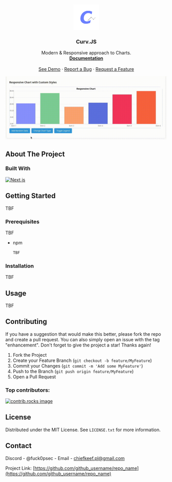 <!-- Improved compatibility of back to top link: See: https://github.com/othneildrew/Best-README-Template/pull/73 -->
<a id="readme-top"></a>




<!-- PROJECT LOGO -->
<br />
<div align="center">
  <a href="https://github.com/fckopsec/CurvJS">
    <img src="CurvJSLogoNBG.png" alt="Logo" width="80" height="80">
  </a>

<h3 align="center">Curv.JS</h3>

  <p align="center">
    Modern & Responsive approach to Charts.
    <br />
    <a href="TBF"><strong>Documentation</strong></a>
    <br />
    <br />
    <a href="TBF">See Demo</a>
    &middot;
    <a href="https://github.com/fckopsec/CurvJS/issues/new?labels=bug&template=bug-report---.md">Report a Bug</a>
    &middot;
    <a href="https://github.com/fckopsec/CurvJS/issues/new?labels=enhancement&template=feature-request---.md">Request a Feature</a>
  </p>
</div>



  <a href="https://github.com/fckopsec/CurvJS">
    <img src="preview.gif" alt="prv">
  </a>



<!-- ABOUT THE PROJECT -->
## About The Project


### Built With
[![Next.js](https://img.shields.io/badge/typescript-black?style=for-the-badge&logo=typescript)](https://typescriptlang.org)

<!-- GETTING STARTED -->
## Getting Started

TBF

### Prerequisites

TBF
* npm
  ```sh
  TBF
  ```

### Installation

TBF


<!-- USAGE EXAMPLES -->
## Usage

TBF
<!--Use this space to show useful examples of how a project can be used. Additional screenshots, code examples and demos work well in this space. You may also link to more resources.

_For more examples, please refer to the [Documentation](https://example.com)_-->


<!-- ROADMAP 
## Roadmap

- [ ] Feature 1
- [ ] Feature 2
- [ ] Feature 3
    - [ ] Nested Feature

See the [open issues](https://github.com/github_username/repo_name/issues) for a full list of proposed features (and known issues).

<p align="right">(<a href="#readme-top">back to top</a>)</p>-->


## Contributing

If you have a suggestion that would make this better, please fork the repo and create a pull request. You can also simply open an issue with the tag "enhancement".
Don't forget to give the project a star! Thanks again!

1. Fork the Project
2. Create your Feature Branch (`git checkout -b feature/MyFeature`)
3. Commit your Changes (`git commit -m 'Add some MyFeature'`)
4. Push to the Branch (`git push origin feature/MyFeature`)
5. Open a Pull Request

### Top contributors:

<a href="https://github.com/fckopsec/CurvJS/graphs/contributors">
  <img src="https://contrib.rocks/image?repo=fckopsec/CurvJS" alt="contrib.rocks image" />
</a>



<!-- LICENSE -->
## License

Distributed under the MIT License. See `LICENSE.txt` for more information.


<!-- CONTACT -->
## Contact

Discord - @fuck0psec - Email - chiefkeef.pl@gmail.com

Project Link: [https://github.com/github_username/repo_name](https://github.com/github_username/repo_name)
